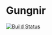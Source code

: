 # Gungnir

[![Build Status](https://github.com/oxinabox/Gungnir.jl/actions/workflows/CI.yml/badge.svg?branch=main)](https://github.com/oxinabox/Gungnir.jl/actions/workflows/CI.yml?query=branch%3Amain)
